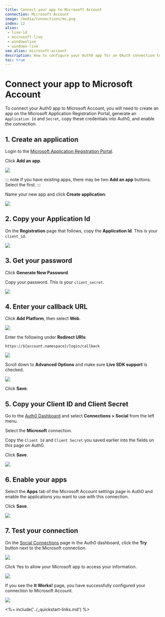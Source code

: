 ```yaml
---
title: Connect your app to Microsoft Account
connection: Microsoft Account
image: /media/connections/ms.png
index: 12
alias:
 - live-id
 - microsoft-live
 - windowslive
 - windows-live
seo_alias: microsoft-account
description: How to configure your Auth0 app for an OAuth connection to Microsoft Account.
toc: true
---
```


# Connect your app to Microsoft Account

To connect your Auth0 app to Microsoft Account, you will need to create an app on the Microsoft Application Registration Portal, generate an `Application Id` and `Secret`, copy these credentials into Auth0, and enable the connection.

## 1. Create an application

Login to the [Microsoft Application Registration Portal](https://apps.dev.microsoft.com).

Click **Add an app**.

![](/media/articles/connections/social/microsoft-account/ma-portal-1a.png)

::: note
If you have existing apps, there may be two **Add an app** buttons. Select the first.
:::

Name your new app and click **Create application**:

![](/media/articles/connections/social/microsoft-account/ma-portal-1.png)

## 2. Copy your Application Id

On the **Registration** page that follows, copy the **Application Id**. This is your `client_id`.

![](/media/articles/connections/social/microsoft-account/ma-portal-2.png)

## 3. Get your password

Click **Generate New Password**.

Copy your password. This is your `client_secret`.

![](/media/articles/connections/social/microsoft-account/ma-portal-3.png)

## 4. Enter your callback URL

Click **Add Platform**, then select **Web**.

![](/media/articles/connections/social/microsoft-account/ma-portal-4a.png)

Enter the following under **Redirect URIs**:

`https://${account.namespace}/login/callback`

![](/media/articles/connections/social/microsoft-account/ma-portal-4.png)

Scroll down to **Advanced Options** and make sure **Live SDK support** is checked.

![](/media/articles/connections/social/microsoft-account/ma-portal-4b.png)

Click **Save**.

## 5. Copy your Client ID and Client Secret

Go to the [Auth0 Dashboard](${manage_url}) and select **Connections > Social** from the left menu.

Select the **Microsoft** connection.

Copy the `Client Id` and `Client Secret` you saved earlier into the fields on this page on Auth0.

Click **Save**.

![](/media/articles/connections/social/microsoft-account/ma-portal-5.png)

## 6. Enable your apps

Select the **Apps** tab of the Microsoft Account settings page in Auth0 and enable the applications you want to use with this connection.

Click **Save**.

![](/media/articles/connections/social/microsoft-account/ma-portal-6.png)

## 7. Test your connection

On the [Social Connections](${manage_url}/#/connections/social) page in the Auth0 dashboard, click the **Try** button next to the Microsoft connection.

![](/media/articles/connections/social/microsoft-account/ma-portal-7.png)

Click Yes to allow your Microsoft app to access your information.

![](/media/articles/connections/social/microsoft-account/ma-portal-8.png)

If you see the **It Works!** page, you have successfully configured your connection to Microsoft Account.

![](/media/articles/connections/social/microsoft-account/ma-portal-9.png)

<%= include('../_quickstart-links.md') %>
